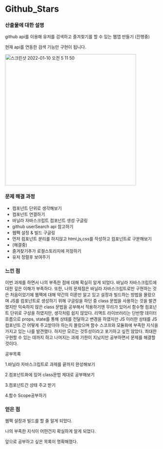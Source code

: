 # Github_Stars

### 산출물에 대한 설명 
github api를 이용해 유저를 검색하고 즐겨찾기를 할 수 있는 웹앱 만들기 (진행중)

현재 api를 연동한 검색 기능만 구현이 됩니다.

<img width="430" alt="스크린샷 2022-01-10 오전 5 11 50" src="https://user-images.githubusercontent.com/79884004/148706165-1d726e4e-f193-420e-9fe6-f71f28d0b4d1.png">

### 문제 해결 과정
- 컴포넌트 단위로 생각해보기 
- 컴포넌트 연결하기
- 바닐라 자바스크립트 컴포넌트 생성 구글링 
- github userSearch api 참고하기 
- 웹팩 설정 & 빌드 구글링
- 먼저 컴포넌트 분리를 하지않고 html,js,css를 작성하고 컴포넌트로 구분해보기
- (해결중)
- 즐겨찾기추가 로컬스토리지에 저장하기
- 유저 정렬후 보여주기


### 느낀 점 
이번 과제를 하면서 나의 부족한 점에 대해 확실히 알게 되었다.
바닐라 자바스크립트에 대한 깊은 이해가 부족하다.
또한, 나의 문제점은 바닐라 자바스크립트로만 구현하는 것은 처음이었기에 웹팩에 대해 약간의 이론만 알고 있고 설정과 빌드하는 방법을 몰랐으며
JS를 컴포넌트로 생성하기 위해 구글링을 하던 중 class 문법을 사용하는 것을 발견했지만
익숙하지 않은 class 문법을 공부해서 적용하기엔 무리가 있어서 함수형 컴포넌트 단위로
구성을 하였지만, 생각처럼 쉽지 않았다.
리액트 라이브러리는 단반향 데이터 흐름으로 props, state를 통해 상태를 전달하고 변경을 하였지만 JS 이러한 상태를
JS 컴포넌트 간 어떻게 주고받아야 하는지 몰랐으며 함수 스코프와 모듈화에 부족한 지식을 가지고 있는 나를 발견했다.
하지만 모르는 것투성이라고 포기하고 싶진 않았다. 최대한 구현할 수 있는 데까지 하고 나머지는 과제 기한이 지났지만
공부하면서 문제를 해결할 것이다.


공부목록

1.바닐라 자바스크립트로 과제를 끝까지 완성해보기 

2.컴포넌트화에 있어 class문법 제대로 공부해보기

3.컴포넌트간 상태 주고 받기 

4.함수 Scope공부하기 

### 얻은 점
웹팩 설정과 빌드를 할 줄 알게 되었다. 

나의 부족한 지식이 어떤건지 확실하게 알게 되었다. 

앞으로 공부하고 싶은 목록이 명확해졌다. 
